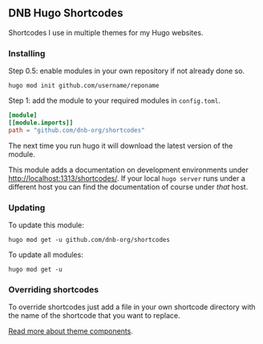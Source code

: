## DNB Hugo Shortcodes

Shortcodes I use in multiple themes for my Hugo websites. 

### Installing

Step 0.5: enable modules in your own repository if not already done so.

```shell script
hugo mod init github.com/username/reponame
```

Step 1: add the module to your required modules in `config.toml`.

```toml
[module]
[[module.imports]]
path = "github.com/dnb-org/shortcodes"
```

The next time you run hugo it will download the latest version of the module.

This module adds a documentation on development environments under [http://localhost:1313/shortcodes/](http://localhost:1313/shortcodes/). If your local `hugo server` runs under a different host you can find the documentation of course under *that* host. 

### Updating

To update this module:

```shell script
hugo mod get -u github.com/dnb-org/shortcodes
```

To update all modules:

```shell script
hugo mod get -u
```

### Overriding shortcodes

To override shortcodes just add a file in your own shortcode directory with the name of the shortcode that you want to replace.

[Read more about theme components](https://gohugo.io/themes/theme-components/).
